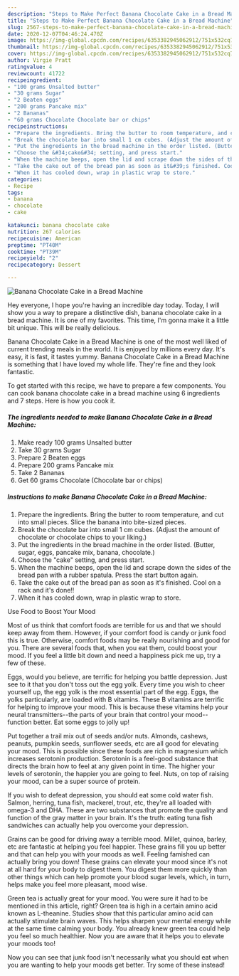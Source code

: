 ```yaml
---
description: "Steps to Make Perfect Banana Chocolate Cake in a Bread Machine"
title: "Steps to Make Perfect Banana Chocolate Cake in a Bread Machine"
slug: 2567-steps-to-make-perfect-banana-chocolate-cake-in-a-bread-machine
date: 2020-12-07T04:46:24.470Z
image: https://img-global.cpcdn.com/recipes/6353382945062912/751x532cq70/banana-chocolate-cake-in-a-bread-machine-recipe-main-photo.jpg
thumbnail: https://img-global.cpcdn.com/recipes/6353382945062912/751x532cq70/banana-chocolate-cake-in-a-bread-machine-recipe-main-photo.jpg
cover: https://img-global.cpcdn.com/recipes/6353382945062912/751x532cq70/banana-chocolate-cake-in-a-bread-machine-recipe-main-photo.jpg
author: Virgie Pratt
ratingvalue: 4
reviewcount: 41722
recipeingredient:
- "100 grams Unsalted butter"
- "30 grams Sugar"
- "2 Beaten eggs"
- "200 grams Pancake mix"
- "2 Bananas"
- "60 grams Chocolate Chocolate bar or chips"
recipeinstructions:
- "Prepare the ingredients. Bring the butter to room temperature, and cut into small pieces. Slice the banana into bite-sized pieces."
- "Break the chocolate bar into small 1 cm cubes. (Adjust the amount of chocolate or chocolate chips to your liking.)"
- "Put the ingredients in the bread machine in the order listed. (Butter, sugar, eggs, pancake mix, banana, chocolate.)"
- "Choose the &#34;cake&#34; setting, and press start."
- "When the machine beeps, open the lid and scrape down the sides of the bread pan with a rubber spatula. Press the start button again."
- "Take the cake out of the bread pan as soon as it&#39;s finished. Cool on a rack and it&#39;s done!!"
- "When it has cooled down, wrap in plastic wrap to store."
categories:
- Recipe
tags:
- banana
- chocolate
- cake

katakunci: banana chocolate cake 
nutrition: 267 calories
recipecuisine: American
preptime: "PT40M"
cooktime: "PT39M"
recipeyield: "2"
recipecategory: Dessert

---
```



![Banana Chocolate Cake in a Bread Machine](https://img-global.cpcdn.com/recipes/6353382945062912/751x532cq70/banana-chocolate-cake-in-a-bread-machine-recipe-main-photo.jpg)

Hey everyone, I hope you're having an incredible day today. Today, I will show you a way to prepare a distinctive dish, banana chocolate cake in a bread machine. It is one of my favorites. This time, I'm gonna make it a little bit unique. This will be really delicious.



Banana Chocolate Cake in a Bread Machine is one of the most well liked of current trending meals in the world. It is enjoyed by millions every day. It's easy, it is fast, it tastes yummy. Banana Chocolate Cake in a Bread Machine is something that I have loved my whole life. They're fine and they look fantastic.


To get started with this recipe, we have to prepare a few components. You can cook banana chocolate cake in a bread machine using 6 ingredients and 7 steps. Here is how you cook it.

<!--inarticleads1-->

##### The ingredients needed to make Banana Chocolate Cake in a Bread Machine:

1. Make ready 100 grams Unsalted butter
1. Take 30 grams Sugar
1. Prepare 2 Beaten eggs
1. Prepare 200 grams Pancake mix
1. Take 2 Bananas
1. Get 60 grams Chocolate (Chocolate bar or chips)




<!--inarticleads2-->

##### Instructions to make Banana Chocolate Cake in a Bread Machine:

1. Prepare the ingredients. Bring the butter to room temperature, and cut into small pieces. Slice the banana into bite-sized pieces.
1. Break the chocolate bar into small 1 cm cubes. (Adjust the amount of chocolate or chocolate chips to your liking.)
1. Put the ingredients in the bread machine in the order listed. (Butter, sugar, eggs, pancake mix, banana, chocolate.)
1. Choose the &#34;cake&#34; setting, and press start.
1. When the machine beeps, open the lid and scrape down the sides of the bread pan with a rubber spatula. Press the start button again.
1. Take the cake out of the bread pan as soon as it&#39;s finished. Cool on a rack and it&#39;s done!!
1. When it has cooled down, wrap in plastic wrap to store.




Use Food to Boost Your Mood


Most of us think that comfort foods are terrible for us and that we should keep away from them. However, if your comfort food is candy or junk food this is true. Otherwise, comfort foods may be really nourishing and good for you. There are several foods that, when you eat them, could boost your mood. If you feel a little bit down and need a happiness pick me up, try a few of these.

Eggs, would you believe, are terrific for helping you battle depression. Just see to it that you don't toss out the egg yolk. Every time you wish to cheer yourself up, the egg yolk is the most essential part of the egg. Eggs, the yolks particularly, are loaded with B vitamins. These B vitamins are terrific for helping to improve your mood. This is because these vitamins help your neural transmitters--the parts of your brain that control your mood--function better. Eat some eggs to jolly up!

Put together a trail mix out of seeds and/or nuts. Almonds, cashews, peanuts, pumpkin seeds, sunflower seeds, etc are all good for elevating your mood. This is possible since these foods are rich in magnesium which increases serotonin production. Serotonin is a feel-good substance that directs the brain how to feel at any given point in time. The higher your levels of serotonin, the happier you are going to feel. Nuts, on top of raising your mood, can be a super source of protein.

If you wish to defeat depression, you should eat some cold water fish. Salmon, herring, tuna fish, mackerel, trout, etc, they're all loaded with omega-3 and DHA. These are two substances that promote the quality and function of the gray matter in your brain. It's the truth: eating tuna fish sandwiches can actually help you overcome your depression. 

Grains can be good for driving away a terrible mood. Millet, quinoa, barley, etc are fantastic at helping you feel happier. These grains fill you up better and that can help you with your moods as well. Feeling famished can actually bring you down! These grains can elevate your mood since it's not at all hard for your body to digest them. You digest them more quickly than other things which can help promote your blood sugar levels, which, in turn, helps make you feel more pleasant, mood wise.

Green tea is actually great for your mood. You were sure it had to be mentioned in this article, right? Green tea is high in a certain amino acid known as L-theanine. Studies show that this particular amino acid can actually stimulate brain waves. This helps sharpen your mental energy while at the same time calming your body. You already knew green tea could help you feel so much healthier. Now you are aware that it helps you to elevate your moods too!

Now you can see that junk food isn't necessarily what you should eat when you are wanting to help your moods get better. Try some of these instead!

